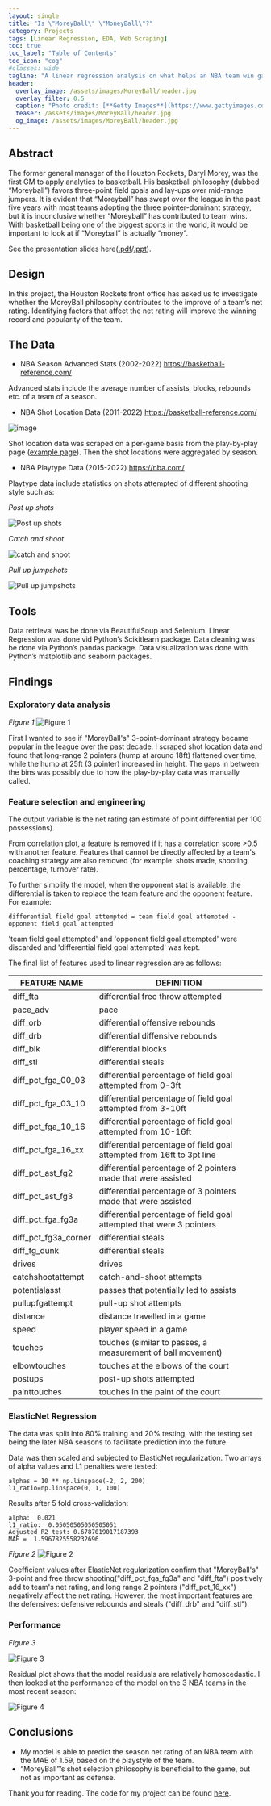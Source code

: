 ```yaml
---
layout: single
title: "Is \"MoreyBall\" \"MoneyBall\"?"
category: Projects
tags: [Linear Regression, EDA, Web Scraping]
toc: true
toc_label: "Table of Contents"
toc_icon: "cog"
#classes: wide
tagline: "A linear regression analysis on what helps an NBA team win games"
header:
  overlay_image: /assets/images/MoreyBall/header.jpg
  overlay_filter: 0.5
  caption: "Photo credit: [**Getty Images**](https://www.gettyimages.com/)"
  teaser: /assets/images/MoreyBall/header.jpg
  og_image: /assets/images/MoreyBall/header.jpg
---
```


## Abstract
The former general manager of the Houston Rockets, Daryl Morey, was the first GM to apply analytics to basketball. His basketball philosophy (dubbed “Moreyball”) favors three-point field goals and lay-ups over mid-range jumpers. It is evident that “Moreyball” has swept over the league in the past five years with most teams adopting the three pointer-dominant strategy, but it is inconclusive whether “Moreyball” has contributed to team wins. With basketball being one of the biggest sports in the world, it would be important to look at if “Moreyball” is actually “money”.

See the presentation slides here([.pdf](https://github.com/JoshJingtianWang/MoreyBall_Linear_Regression/blob/main/slides_josh_wang.pdf)/[.ppt](https://github.com/JoshJingtianWang/MoreyBall_Linear_Regression/blob/main/slides_josh_wang.pptx)).

## Design
In this project, the Houston Rockets front office has asked us to investigate whether the MoreyBall philosophy contributes to the improve of a team’s net rating. Identifying factors that affect the net rating will improve the winning record and popularity of the team. 

## The Data
- NBA Season Advanced Stats (2002-2022)
https://basketball-reference.com/

Advanced stats include the average number of assists, blocks, rebounds etc. of a team of a season.

- NBA Shot Location Data (2011-2022)
https://basketball-reference.com/

![image](/assets/images/MoreyBall/playbyplay.jpg)

Shot location data was scraped on a per-game basis from the play-by-play page ([example page](https://www.basketball-reference.com/boxscores/pbp/202110210MIA.html)). Then the shot locations were aggregated by season.

- NBA Playtype Data (2015-2022)
https://nba.com/

Playtype data include statistics on shots attempted of different shooting style such as:

*Post up shots*

![Post up shots](https://c.tenor.com/1TjcowbBWwEAAAAd/carmelo-anthony-post-up.gif)

*Catch and shoot*

![catch and shoot](https://c.tenor.com/XjN8_nqUmoIAAAAd/giannis-antetokounmpo-giannis.gif)

*Pull up jumpshots*

![Pull up jumpshots](https://c.tenor.com/ZVW3wtwEtMwAAAAd/cj-mc-collum-pull-up.gif)

## Tools
Data retrieval was be done via BeautifulSoup and Selenium. Linear Regression was done vid Python’s Scikitlearn package. Data cleaning was be done via Python’s pandas package. Data visualization was done with Python’s matplotlib and seaborn packages.

## Findings
### Exploratory data analysis

*Figure 1*
![Figure 1](https://raw.githubusercontent.com/JoshJingtianWang/MoreyBall_Linear_Regression/main/plots/shotlocation_whitebg.png "Figure 1")

First I wanted to see if "MoreyBall's" 3-point-dominant strategy became popular in the league over the past decade. I scraped shot location data and found that long-range 2 pointers (hump at around 18ft) flattened over time, while the hump at 25ft (3 pointer) increased in height. The gaps in between the bins was possibly due to how the play-by-play data was manually called.

### Feature selection and engineering
The output variable is the net rating (an estimate of point differential per 100 possessions).

From correlation plot, a feature is removed if it has a correlation score >0.5 with another feature. Features that cannot be directly affected by a team's coaching strategy are also removed (for example: shots made, shooting percentage, turnover rate).

To further simplify the model, when the opponent stat is available, the differential is taken to replace the team feature and the opponent feature. For example:

`differential field goal attempted = team field goal attempted - opponent field goal attempted`

'team field goal attempted' and 'opponent field goal attempted' were discarded and 'differential field goal attempted' was kept.

The final list of features used to linear regression are as follows:


FEATURE NAME | DEFINITION | 
| ---- | ---- |
diff_fta | differential free throw attempted |
pace_adv | pace |
diff_orb | differential offensive rebounds |
diff_drb | differential diffensive rebounds |
diff_blk | differential blocks |
diff_stl | differential steals |
diff_pct_fga_00_03 | differential percentage of field goal attempted from 0-3ft |
diff_pct_fga_03_10 | differential percentage of field goal attempted from 3-10ft |
diff_pct_fga_10_16 | differential percentage of field goal attempted from 10-16ft |
diff_pct_fga_16_xx | differential percentage of field goal attempted from 16ft to 3pt line |
diff_pct_ast_fg2 | differential percentage of 2 pointers made that were assisted |
diff_pct_ast_fg3 | differential percentage of 3 pointers made that were assisted |
diff_pct_fga_fg3a | differential percentage of field goal attempted that were 3 pointers |
diff_pct_fg3a_corner | differential steals |
diff_fg_dunk | differential steals |
drives | drives |
catchshootattempt | catch-and-shoot attempts |
potentialasst | passes that potentially led to assists |
pullupfgattempt | pull-up shot attempts |
distance | distance travelled in a game |
speed | player speed in a game |
touches | touches (similar to passes, a measurement of ball movement) |
elbowtouches | touches at the elbows of the court |
postups | post-up shots attempted |
painttouches | touches in the paint of the court |

### ElasticNet Regression

The data was split into 80% training and 20% testing, with the testing set being the later NBA seasons to facilitate prediction into the future.

Data was then scaled and subjected to ElasticNet regularization. Two arrays of alpha values and L1 penalties were tested:
```
alphas = 10 ** np.linspace(-2, 2, 200)
l1_ratio=np.linspace(0, 1, 100)
```

Results after 5 fold cross-validation:
```
alpha:  0.021
l1_ratio:  0.05050505050505051
Adjusted R2 test: 0.6787019017187393
MAE =  1.5967825558232696
```


*Figure 2*
![Figure 2](https://raw.githubusercontent.com/JoshJingtianWang/MoreyBall_Linear_Regression/main/plots/coef_plot_nba_bball_ref_whitebg.png "Figure 2")

Coefficient values after ElasticNet regularization confirm that "MoreyBall's" 3-point and free throw shooting("diff_pct_fga_fg3a" and "diff_fta") positively add to team's net rating, and long range 2 pointers ("diff_pct_16_xx") negatively affect the net rating. However, the most important features are the defensives: defensive rebounds and steals ("diff_drb" and "diff_stl").

### Performance
*Figure 3*

![Figure 3](https://raw.githubusercontent.com/JoshJingtianWang/MoreyBall_Linear_Regression/main/plots/residuals.png "Figure 3")

Residual plot shows that the model residuals are relatively homoscedastic.
I then looked at the performance of the model on the 3 NBA teams in the most recent season:

![Figure 4](/assets/images/MoreyBall/performance.jpg "Figure 4")


## Conclusions
- My model is able to predict the season net rating of an NBA team with the MAE of 1.59, based on the playstyle of the team.
- “MoreyBall”’s shot selection philosophy is beneficial to the game, but not as important as defense.

Thank you for reading. The code for my project can be found [here](https://github.com/JoshJingtianWang/MoreyBall_Linear_Regression/). 